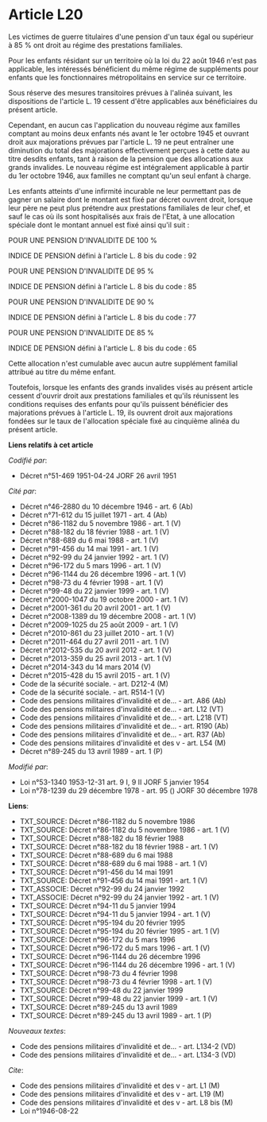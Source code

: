 # Article L20

Les victimes de guerre titulaires d'une pension d'un taux égal ou supérieur à 85 % ont droit au régime des prestations
familiales.

Pour les enfants résidant sur un territoire où la loi du 22 août 1946 n'est pas applicable, les intéressés bénéficient du
même régime de suppléments pour enfants que les fonctionnaires métropolitains en service sur ce territoire.

Sous réserve des mesures transitoires prévues à l'alinéa suivant, les dispositions de l'article L. 19 cessent d'être
applicables aux bénéficiaires du présent article.

Cependant, en aucun cas l'application du nouveau régime aux familles comptant au moins deux enfants nés avant le 1er octobre
1945 et ouvrant droit aux majorations prévues par l'article L. 19 ne peut entraîner une diminution du total des majorations
effectivement perçues à cette date au titre desdits enfants, tant à raison de la pension que des allocations aux grands
invalides. Le nouveau régime est intégralement applicable à partir du 1er octobre 1946, aux familles ne comptant qu'un seul
enfant à charge.

Les enfants atteints d'une infirmité incurable ne leur permettant pas de gagner un salaire dont le montant est fixé par
décret ouvrent droit, lorsque leur père ne peut plus prétendre aux prestations familiales de leur chef, et sauf le cas où ils
sont hospitalisés aux frais de l'Etat, à une allocation spéciale dont le montant annuel est fixé ainsi qu'il suit :

POUR UNE PENSION D'INVALIDITE DE 100 %

INDICE DE PENSION défini à l'article L. 8 bis du code : 92

POUR UNE PENSION D'INVALIDITE DE 95 %

INDICE DE PENSION défini à l'article L. 8 bis du code : 85

POUR UNE PENSION D'INVALIDITE DE 90 %

INDICE DE PENSION défini à l'article L. 8 bis du code : 77

POUR UNE PENSION D'INVALIDITE DE 85 %

INDICE DE PENSION défini à l'article L. 8 bis du code : 65

Cette allocation n'est cumulable avec aucun autre supplément familial attribué au titre du même enfant.

Toutefois, lorsque les enfants des grands invalides visés au présent article cessent d'ouvrir droit aux prestations
familiales et qu'ils réunissent les conditions requises des enfants pour qu'ils puissent bénéficier des majorations prévues à
l'article L. 19, ils ouvrent droit aux majorations fondées sur le taux de l'allocation spéciale fixé au cinquième alinéa du
présent article.

**Liens relatifs à cet article**

_Codifié par_:

  - Décret n°51-469 1951-04-24 JORF 26 avril 1951

_Cité par_:

  - Décret n°46-2880 du 10 décembre 1946 - art. 6 (Ab)
  - Décret n°71-612 du 15 juillet 1971 - art. 4 (Ab)
  - Décret n°86-1182 du 5 novembre 1986 - art. 1 (V)
  - Décret n°88-182 du 18 février 1988 - art. 1 (V)
  - Décret n°88-689 du 6 mai 1988 - art. 1 (V)
  - Décret n°91-456 du 14 mai 1991 - art. 1 (V)
  - Décret n°92-99 du 24 janvier 1992 - art. 1 (V)
  - Décret n°96-172 du 5 mars 1996 - art. 1 (V)
  - Décret n°96-1144 du 26 décembre 1996 - art. 1 (V)
  - Décret n°98-73 du 4 février 1998 - art. 1 (V)
  - Décret n°99-48 du 22 janvier 1999 - art. 1 (V)
  - Décret n°2000-1047 du 19 octobre 2000 - art. 1 (V)
  - Décret n°2001-361 du 20 avril 2001 - art. 1 (V)
  - Décret n°2008-1389 du 19 décembre 2008 - art. 1 (V)
  - Décret n°2009-1025 du 25 août 2009 - art. 1 (V)
  - Décret n°2010-861 du 23 juillet 2010 - art. 1 (V)
  - Décret n°2011-464 du 27 avril 2011 - art. 1 (V)
  - Décret n°2012-535 du 20 avril 2012 - art. 1 (V)
  - Décret n°2013-359 du 25 avril 2013 - art. 1 (V)
  - Décret n°2014-343 du 14 mars 2014 (V)
  - Décret n°2015-428 du 15 avril 2015 - art. 1 (V)
  - Code de la sécurité sociale. - art. D212-4 (M)
  - Code de la sécurité sociale. - art. R514-1 (V)
  - Code des pensions militaires d'invalidité et de... - art. A86 (Ab)
  - Code des pensions militaires d'invalidité et de... - art. L12 (VT)
  - Code des pensions militaires d'invalidité et de... - art. L218 (VT)
  - Code des pensions militaires d'invalidité et de... - art. R190 (Ab)
  - Code des pensions militaires d'invalidité et de... - art. R37 (Ab)
  - Code des pensions militaires d'invalidité et des v - art. L54 (M)
  - Décret n°89-245 du 13 avril 1989 - art. 1 (P)

_Modifié par_:

  - Loi n°53-1340 1953-12-31 art. 9 I, 9 II JORF 5 janvier 1954
  - Loi n°78-1239 du 29 décembre 1978 - art. 95 () JORF 30 décembre 1978

**Liens**:

  - TXT_SOURCE: Décret n°86-1182 du 5 novembre 1986
  - TXT_SOURCE: Décret n°86-1182 du 5 novembre 1986 - art. 1 (V)
  - TXT_SOURCE: Décret n°88-182 du 18 février 1988
  - TXT_SOURCE: Décret n°88-182 du 18 février 1988 - art. 1 (V)
  - TXT_SOURCE: Décret n°88-689 du 6 mai 1988
  - TXT_SOURCE: Décret n°88-689 du 6 mai 1988 - art. 1 (V)
  - TXT_SOURCE: Décret n°91-456 du 14 mai 1991
  - TXT_SOURCE: Décret n°91-456 du 14 mai 1991 - art. 1 (V)
  - TXT_ASSOCIE: Décret n°92-99 du 24 janvier 1992
  - TXT_ASSOCIE: Décret n°92-99 du 24 janvier 1992 - art. 1 (V)
  - TXT_SOURCE: Décret n°94-11 du 5 janvier 1994
  - TXT_SOURCE: Décret n°94-11 du 5 janvier 1994 - art. 1 (V)
  - TXT_SOURCE: Décret n°95-194 du 20 février 1995
  - TXT_SOURCE: Décret n°95-194 du 20 février 1995 - art. 1 (V)
  - TXT_SOURCE: Décret n°96-172 du 5 mars 1996
  - TXT_SOURCE: Décret n°96-172 du 5 mars 1996 - art. 1 (V)
  - TXT_SOURCE: Décret n°96-1144 du 26 décembre 1996
  - TXT_SOURCE: Décret n°96-1144 du 26 décembre 1996 - art. 1 (V)
  - TXT_SOURCE: Décret n°98-73 du 4 février 1998
  - TXT_SOURCE: Décret n°98-73 du 4 février 1998 - art. 1 (V)
  - TXT_SOURCE: Décret n°99-48 du 22 janvier 1999
  - TXT_SOURCE: Décret n°99-48 du 22 janvier 1999 - art. 1 (V)
  - TXT_SOURCE: Décret n°89-245 du 13 avril 1989
  - TXT_SOURCE: Décret n°89-245 du 13 avril 1989 - art. 1 (P)

_Nouveaux textes_:

  - Code des pensions militaires d'invalidité et de... - art. L134-2 (VD)
  - Code des pensions militaires d'invalidité et de... - art. L134-3 (VD)

_Cite_:

  - Code des pensions militaires d'invalidité et des v - art. L1 (M)
  - Code des pensions militaires d'invalidité et des v - art. L19 (M)
  - Code des pensions militaires d'invalidité et des v - art. L8 bis (M)
  - Loi n°1946-08-22
